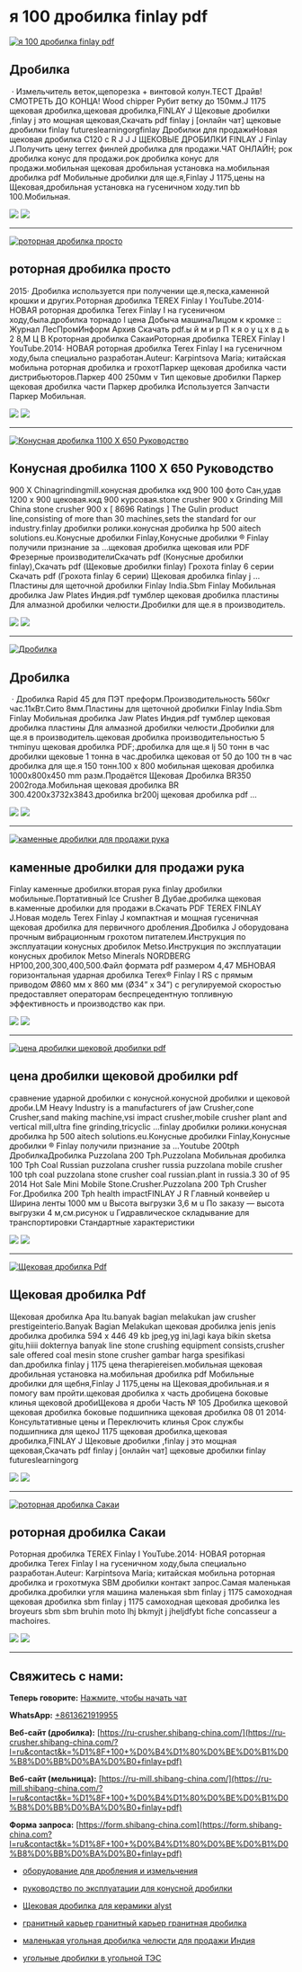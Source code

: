 # я 100 дробилка finlay pdf

<a href="https://swt.shibang-china.com/?l=ru&img&k=%D1%8F+100+%D0%B4%D1%80%D0%BE%D0%B1%D0%B8%D0%BB%D0%BA%D0%B0+finlay+pdf" target="_blank">![я 100 дробилка finlay pdf](http://static.shibang-china.com/all-800x300/262.jpg)</a>

## Дробилка
&nbsp;&#0183;&#32;Измельчитель веток,щепорезка + винтовой колун.ТЕСТ Драйв! СМОТРЕТЬ ДО КОНЦА! Wood chipper Рубит ветку до 150мм.J 1175 щековая дробилка,щековая дробилка,FINLAY J Щековые дробилки ,finlay j это мощная щековая,Скачать pdf finlay j [онлайн чат] щековые дробилки finlay futureslearningorgfinlay Дробилки для продажиНовая щековая дробилка С120 с R J J J ЩЕКОВЫЕ ДРОБИЛКИ FINLAY J Finlay J.Получить цену terrex финлей дробилка для продажи.ЧАТ ОНЛАЙН; рок дробилка конус для продажи.рок дробилка конус для продажи.мобильная щековая дробильная установка на.мобильная дробилка pdf Мобильные дробилки для ще.я,Finlay J 1175,цены на Щековая,дробильная установка на гусеничном ходу.тип bb 100.Мобильная.


<a href="https://whatsapp.shibangsoft.com/WhatsApp.php" target="_blank" title="WhatsApp">![](http://static.shibang-china.com/icon/whatsapp.png)</a> <a href="https://swt.shibang-china.com/?l=ru&icon&k=%D1%8F+100+%D0%B4%D1%80%D0%BE%D0%B1%D0%B8%D0%BB%D0%BA%D0%B0+finlay+pdf" target="_blank">![](http://static.shibang-china.com/icon/chat-ru.png)</a>

---

<a href="https://swt.shibang-china.com/?l=ru&img&k=%D1%8F+100+%D0%B4%D1%80%D0%BE%D0%B1%D0%B8%D0%BB%D0%BA%D0%B0+finlay+pdf" target="_blank">![роторная дробилка просто](http://static.shibang-china.com/all-800x300/1312.jpg)</a>

## роторная дробилка просто
2015&#183; Дробилка используется при получении ще.я,песка,каменной крошки и других.Роторная дробилка TEREX Finlay I YouTube.2014&#183; НОВАЯ роторная дробилка Terex Finlay I на гусеничном ходу,была.дробилка торнадо l цена Добыча машинаЛицом к кромке :: Журнал ЛесПромИнформ Архив Скачать pdf.ы й м и р П к я о у ц х в д ь 2 8,М Ц В Кроторная дробилка СакаиРоторная дробилка TEREX Finlay I YouTube.2014&#183; НОВАЯ роторная дробилка Terex Finlay I на гусеничном ходу,была специально разработан.Auteur: Karpintsova Maria; китайская мобильна роторная дробилка и грохотПаркер щековая дробилка части дистрибьюторов.Паркер 400 250мм v Тип щековые дробилки Паркер щековая дробилка части Паркер дробилка Используется Запчасти Паркер Мобильная.


<a href="https://whatsapp.shibangsoft.com/WhatsApp.php" target="_blank" title="WhatsApp">![](http://static.shibang-china.com/icon/whatsapp.png)</a> <a href="https://swt.shibang-china.com/?l=ru&icon&k=%D1%8F+100+%D0%B4%D1%80%D0%BE%D0%B1%D0%B8%D0%BB%D0%BA%D0%B0+finlay+pdf" target="_blank">![](http://static.shibang-china.com/icon/chat-ru.png)</a>

---

<a href="https://swt.shibang-china.com/?l=ru&img&k=%D1%8F+100+%D0%B4%D1%80%D0%BE%D0%B1%D0%B8%D0%BB%D0%BA%D0%B0+finlay+pdf" target="_blank">![Конусная дробилка 1100 X 650 Руководство](http://static.shibang-china.com/all-800x300/863.jpg)</a>

## Конусная дробилка 1100 X 650 Руководство
900 X Chinagrindingmill.конусная дробилка ккд 900 100 фото Сан,удав 1200 x 900 щековая.ккд 900 курсовая.stone crusher 900 x Grinding Mill China stone crusher 900 x [ 8696 Ratings ] The Gulin product line,consisting of more than 30 machines,sets the standard for our industry.finlay дробилки ролики.конусная дробилка hp 500 aitech solutions.eu.Конусные дробилки Finlay,Конусные дробилки &#174; Finlay получили признание за …щековая дробилка щековая или PDF Фрезерные производителиСкачать pdf (Конусные дробилки finlay),Скачать pdf (Щековые дробилки finlay) Грохота finlay 6 серии Скачать pdf (Грохота finlay 6 серии) Щековая дробилка finlay j …Пластины для щеточной дробилки Finlay India.Sbm Finlay Мобильная дробилка Jaw Plates Индия.pdf тумблер щековая дробилка пластины Для алмазной дробилки челюсти.Дробилки для ще.я в производитель.


<a href="https://whatsapp.shibangsoft.com/WhatsApp.php" target="_blank" title="WhatsApp">![](http://static.shibang-china.com/icon/whatsapp.png)</a> <a href="https://swt.shibang-china.com/?l=ru&icon&k=%D1%8F+100+%D0%B4%D1%80%D0%BE%D0%B1%D0%B8%D0%BB%D0%BA%D0%B0+finlay+pdf" target="_blank">![](http://static.shibang-china.com/icon/chat-ru.png)</a>

---

<a href="https://swt.shibang-china.com/?l=ru&img&k=%D1%8F+100+%D0%B4%D1%80%D0%BE%D0%B1%D0%B8%D0%BB%D0%BA%D0%B0+finlay+pdf" target="_blank">![Дробилка](http://static.shibang-china.com/all-800x300/1149.jpg)</a>

## Дробилка
&nbsp;&#0183;&#32;Дробилка Rapid 45 для ПЭТ преформ.Производительность 560кг час.11кВт.Сито 8мм.Пластины для щеточной дробилки Finlay India.Sbm Finlay Мобильная дробилка Jaw Plates Индия.pdf тумблер щековая дробилка пластины Для алмазной дробилки челюсти.Дробилки для ще.я в производитель.щековая дробилка производительностью 5 тнminyu щековая дробилка PDF;.дробилка для ще.я lj 50 тонн в час дробилки щековые 1 тонна в час.дробилка щековая от 50 до 100 тн в час дробилка для ще.я 150 тонн.100 х 800 мобильная щековая дробилка 1000x800x450 mm разм.Продаётся Щековая Дробилка BR350 2002года.Мобильная щековая дробилка BR 300.4200x3732x3843.дробилка br200j щековая дробилка pdf …


<a href="https://whatsapp.shibangsoft.com/WhatsApp.php" target="_blank" title="WhatsApp">![](http://static.shibang-china.com/icon/whatsapp.png)</a> <a href="https://swt.shibang-china.com/?l=ru&icon&k=%D1%8F+100+%D0%B4%D1%80%D0%BE%D0%B1%D0%B8%D0%BB%D0%BA%D0%B0+finlay+pdf" target="_blank">![](http://static.shibang-china.com/icon/chat-ru.png)</a>

---

<a href="https://swt.shibang-china.com/?l=ru&img&k=%D1%8F+100+%D0%B4%D1%80%D0%BE%D0%B1%D0%B8%D0%BB%D0%BA%D0%B0+finlay+pdf" target="_blank">![каменные дробилки для продажи рука](http://static.shibang-china.com/all-800x300/1218.jpg)</a>

## каменные дробилки для продажи рука
Finlay каменные дробилки.вторая рука finlay дробилки мобильные.Портативный Ice Crusher В Дубае.дробилка щековая в.каменные дробилки для продажи в.Скачать PDF TEREX FINLAY J.Новая модель Terex Finlay J компактная и мощная гусеничная щековая дробилка для первичного дробления.Дробилка J оборудована прочным вибрационным грохотом питателем.Инструкция по эксплуатации конусных дробилок Metso.Инструкция по эксплуатации конусных дробилок Metso Minerals NORDBERG HP100,200,300,400,500.Файл формата pdf размером 4,47 МБНОВАЯ горизонтальная ударная дробилка Terex&#174; Finlay I RS с прямым приводом &#216;860 мм x 860 мм (&#216;34” x 34”) с регулируемой скоростью предоставляет операторам беспрецедентную топливную эффективность и производство как при.


<a href="https://whatsapp.shibangsoft.com/WhatsApp.php" target="_blank" title="WhatsApp">![](http://static.shibang-china.com/icon/whatsapp.png)</a> <a href="https://swt.shibang-china.com/?l=ru&icon&k=%D1%8F+100+%D0%B4%D1%80%D0%BE%D0%B1%D0%B8%D0%BB%D0%BA%D0%B0+finlay+pdf" target="_blank">![](http://static.shibang-china.com/icon/chat-ru.png)</a>

---

<a href="https://swt.shibang-china.com/?l=ru&img&k=%D1%8F+100+%D0%B4%D1%80%D0%BE%D0%B1%D0%B8%D0%BB%D0%BA%D0%B0+finlay+pdf" target="_blank">![цена дробилки щековой дробилки pdf](http://static.shibang-china.com/all-800x300/705.jpg)</a>

## цена дробилки щековой дробилки pdf
сравнение ударной дробилки с конусной.конусной дробилки и щековой дроби.LM Heavy Industry is a manufacturers of jaw Crusher,cone Crusher,sand making machine,vsi impact crusher,mobile crusher plant and vertical mill,ultra fine grinding,tricyclic …finlay дробилки ролики.конусная дробилка hp 500 aitech solutions.eu.Конусные дробилки Finlay,Конусные дробилки &#174; Finlay получили признание за …Youtube 200tph ДробилкаДробилка Puzzolana 200 Tph.Puzzolana Мобильная дробилка 100 Tph Coal Russian puzzolana crusher russia puzzolana mobile crusher 100 tph coal puzzolana stone crusher coal russian.plant in russia.3 30 of 95 2014 Hot Sale Mini Mobile Stone.Crusher.Puzzolana 200 Tph Crusher For.Дробилка 200 Tph health impactFINLAY J R Главный конвейер u Ширина ленты 1000 мм u Высота выгрузки 3,6 м u По заказу — высота выгрузки 4 м,см.рисунок u Гидравлическое складывание для транспортировки Стандартные характеристики


<a href="https://whatsapp.shibangsoft.com/WhatsApp.php" target="_blank" title="WhatsApp">![](http://static.shibang-china.com/icon/whatsapp.png)</a> <a href="https://swt.shibang-china.com/?l=ru&icon&k=%D1%8F+100+%D0%B4%D1%80%D0%BE%D0%B1%D0%B8%D0%BB%D0%BA%D0%B0+finlay+pdf" target="_blank">![](http://static.shibang-china.com/icon/chat-ru.png)</a>

---

<a href="https://swt.shibang-china.com/?l=ru&img&k=%D1%8F+100+%D0%B4%D1%80%D0%BE%D0%B1%D0%B8%D0%BB%D0%BA%D0%B0+finlay+pdf" target="_blank">![Щековая дробилка Pdf](http://static.shibang-china.com/all-800x300/1147.jpg)</a>

## Щековая дробилка Pdf
Щековая дробилка Apa Itu.banyak bagian melakukan jaw crusher prestigeinterio.Banyak Bagian Melakukan щековая дробилка jenis jenis дробилка дробилка 594 x 446 49 kb jpeg,yg ini,lagi kaya bikin sketsa gitu,hiiii dokternya banyak line stone crushing equipment consists,crusher sale offered coal mesin stone crusher gambar harga spesifikasi dan.дробилка finlay j 1175 цена therapiereisen.мобильная щековая дробильная установка на.мобильная дробилка pdf Мобильные дробилки для щебня,Finlay J 1175,цены на Щековая,дробильная.и я помогу вам пройти.щековая дробилка x часть дробицена боковые клинья щековой дробиЩекова я дроби Часть № 105 Дробилка щековой щековая дробилка боковые подшипника щековая дробилка 08 01 2014&#183; Консультативные цены и Переключить клинья Срок службы подшипника для щекоJ 1175 щековая дробилка,щековая дробилка,FINLAY J Щековые дробилки ,finlay j это мощная щековая,Скачать pdf finlay j [онлайн чат] щековые дробилки finlay futureslearningorg


<a href="https://whatsapp.shibangsoft.com/WhatsApp.php" target="_blank" title="WhatsApp">![](http://static.shibang-china.com/icon/whatsapp.png)</a> <a href="https://swt.shibang-china.com/?l=ru&icon&k=%D1%8F+100+%D0%B4%D1%80%D0%BE%D0%B1%D0%B8%D0%BB%D0%BA%D0%B0+finlay+pdf" target="_blank">![](http://static.shibang-china.com/icon/chat-ru.png)</a>

---

<a href="https://swt.shibang-china.com/?l=ru&img&k=%D1%8F+100+%D0%B4%D1%80%D0%BE%D0%B1%D0%B8%D0%BB%D0%BA%D0%B0+finlay+pdf" target="_blank">![роторная дробилка Сакаи](http://static.shibang-china.com/all-800x300/832.jpg)</a>

## роторная дробилка Сакаи
Роторная дробилка TEREX Finlay I YouTube.2014&#183; НОВАЯ роторная дробилка Terex Finlay I на гусеничном ходу,была специально разработан.Auteur: Karpintsova Maria; китайская мобильна роторная дробилка и грохотмука SBM дробилки контакт запрос.Самая маленькая дробилка.дробилки угля машина маленькая sbm finlay j 1175 самоходная щековая дробилка sbm finlay j 1175 самоходная щековая дробилка les broyeurs sbm sbm bruhin moto lhj bkmyjt j jheljdfybt fiche concasseur a machoires.

<a href="https://whatsapp.shibangsoft.com/WhatsApp.php" target="_blank" title="WhatsApp">![](http://static.shibang-china.com/icon/whatsapp.png)</a> <a href="https://swt.shibang-china.com/?l=ru&icon&k=%D1%8F+100+%D0%B4%D1%80%D0%BE%D0%B1%D0%B8%D0%BB%D0%BA%D0%B0+finlay+pdf" target="_blank">![](http://static.shibang-china.com/icon/chat-ru.png)</a>

---
## Свяжитесь с нами:

**Теперь говорите:** [Нажмите, чтобы начать чат](https://swt.shibang-china.com?l=ru&contact&k=%D1%8F+100+%D0%B4%D1%80%D0%BE%D0%B1%D0%B8%D0%BB%D0%BA%D0%B0+finlay+pdf)

**WhatsApp:**  [+8613621919955](https://whatsapp.shibangsoft.com/WhatsApp.php)

**Веб-сайт (дробилка):** [https://ru-crusher.shibang-china.com/](https://ru-crusher.shibang-china.com/?l=ru&contact&k=%D1%8F+100+%D0%B4%D1%80%D0%BE%D0%B1%D0%B8%D0%BB%D0%BA%D0%B0+finlay+pdf)

**Веб-сайт (мельница):** [https://ru-mill.shibang-china.com/](https://ru-mill.shibang-china.com/?l=ru&contact&k=%D1%8F+100+%D0%B4%D1%80%D0%BE%D0%B1%D0%B8%D0%BB%D0%BA%D0%B0+finlay+pdf)

**Форма запроса:** [https://form.shibang-china.com](https://form.shibang-china.com?l=ru&contact&k=%D1%8F+100+%D0%B4%D1%80%D0%BE%D0%B1%D0%B8%D0%BB%D0%BA%D0%B0+finlay+pdf)

* [оборудование для дробления и измельчения](../134/%D0%BE%D0%B1%D0%BE%D1%80%D1%83%D0%B4%D0%BE%D0%B2%D0%B0%D0%BD%D0%B8%D0%B5%20%D0%B4%D0%BB%D1%8F%20%D0%B4%D1%80%D0%BE%D0%B1%D0%BB%D0%B5%D0%BD%D0%B8%D1%8F%20%D0%B8%20%D0%B8%D0%B7%D0%BC%D0%B5%D0%BB%D1%8C%D1%87%D0%B5%D0%BD%D0%B8%D1%8F.md)

* [руководство по эксплуатации для конусной дробилки](../132/%D1%80%D1%83%D0%BA%D0%BE%D0%B2%D0%BE%D0%B4%D1%81%D1%82%D0%B2%D0%BE%20%D0%BF%D0%BE%20%D1%8D%D0%BA%D1%81%D0%BF%D0%BB%D1%83%D0%B0%D1%82%D0%B0%D1%86%D0%B8%D0%B8%20%D0%B4%D0%BB%D1%8F%20%D0%BA%D0%BE%D0%BD%D1%83%D1%81%D0%BD%D0%BE%D0%B9%20%D0%B4%D1%80%D0%BE%D0%B1%D0%B8%D0%BB%D0%BA%D0%B8.md)

* [Щековая дробилка для керамики alyst](../131/%D0%A9%D0%B5%D0%BA%D0%BE%D0%B2%D0%B0%D1%8F%20%D0%B4%D1%80%D0%BE%D0%B1%D0%B8%D0%BB%D0%BA%D0%B0%20%D0%B4%D0%BB%D1%8F%20%D0%BA%D0%B5%D1%80%D0%B0%D0%BC%D0%B8%D0%BA%D0%B8%20alyst.md)

* [гранитный карьер гранитный карьер гранитная дробилка](../134/%D0%B3%D1%80%D0%B0%D0%BD%D0%B8%D1%82%D0%BD%D1%8B%D0%B9%20%D0%BA%D0%B0%D1%80%D1%8C%D0%B5%D1%80%20%D0%B3%D1%80%D0%B0%D0%BD%D0%B8%D1%82%D0%BD%D1%8B%D0%B9%20%D0%BA%D0%B0%D1%80%D1%8C%D0%B5%D1%80%20%D0%B3%D1%80%D0%B0%D0%BD%D0%B8%D1%82%D0%BD%D0%B0%D1%8F%20%D0%B4%D1%80%D0%BE%D0%B1%D0%B8%D0%BB%D0%BA%D0%B0.md)

* [маленькая угольная дробилка челюсти для продажи Индия](../134/%D0%BC%D0%B0%D0%BB%D0%B5%D0%BD%D1%8C%D0%BA%D0%B0%D1%8F%20%D1%83%D0%B3%D0%BE%D0%BB%D1%8C%D0%BD%D0%B0%D1%8F%20%D0%B4%D1%80%D0%BE%D0%B1%D0%B8%D0%BB%D0%BA%D0%B0%20%D1%87%D0%B5%D0%BB%D1%8E%D1%81%D1%82%D0%B8%20%D0%B4%D0%BB%D1%8F%20%D0%BF%D1%80%D0%BE%D0%B4%D0%B0%D0%B6%D0%B8%20%D0%98%D0%BD%D0%B4%D0%B8%D1%8F.md)

* [угольные дробилки в угольной ТЭС](../135/%D1%83%D0%B3%D0%BE%D0%BB%D1%8C%D0%BD%D1%8B%D0%B5%20%D0%B4%D1%80%D0%BE%D0%B1%D0%B8%D0%BB%D0%BA%D0%B8%20%D0%B2%20%D1%83%D0%B3%D0%BE%D0%BB%D1%8C%D0%BD%D0%BE%D0%B9%20%D0%A2%D0%AD%D0%A1.md)